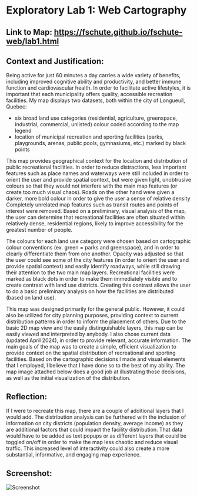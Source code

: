 # Exploratory Lab 1: Web Cartography 

## Link to Map: https://fschute.github.io/fschute-web/lab1.html

## Context and Justification:  
Being active for just 60 minutes a day carries a wide variety of benefits, including improved cognitive ability and productivity, and better immune function and cardiovascular health. In order to facilitate active lifestyles, it is important that each municipality offers quality, accessible recreation facilities. My map displays two datasets, both within the city of Longueuil, Quebec:
- six broad land use categories (residential, agriculture, greenspace, industrial, commercial, unlisted) colour coded according to the map legend 
- location of municipal recreation and sporting facilities (parks, playgrounds, arenas, public pools, gymnasiums, etc.) marked by black points

This map provides geographical context for the location and distribution of public recreational facilities. In order to reduce distractions, less important features such as place names and waterways were still included in order to orient the user and provide spatial context, but were given light, unobtrusive colours so that they would not interfere with the main map features (or create too much visual chaos). Roads on the other hand were given a darker, more bold colour in order to give the user a sense of relative density Completely unrelated map features such as transit routes and points of interest were removed. Based on a preliminary, visual analysis of the map, the user can determine that recreational facilities are often situated within relatively dense, residential regions, likely to improve accessibility for the greatest number of people. 

The colours for each land use category were chosen based on cartographic colour conventions (ex. green = parks and greenspace), and in order to clearly differentiate them from one another. Opacity was adjusted so that the user could see some of the city features (in order to orient the user and provide spatial context) and easily identify roadways, while still drawing their attention to the two main map layers. Recreational facilities were marked as black dots in order to make them immediately visible and to create contrast with land use districts. Creating this contrast allows the user to do a basic preliminary analysis on how the facilities are distributed (based on land use).     
   
This map was designed primarily for the general public. However, it could also be utilized for city planning purposes, providing context to current distribution patterns in order to inform the placement of others. Due to the basic 2D map view and the easily distinguishable layers, this map can be easily viewed and interpreted by anybody. I also chose current data (updated April 2024), in order to provide relevant, accurate information. The main goals of the map was to create a simple, efficient visualization to provide context on the spatial distribution of recreational and sporting facilities. Based on the cartographic decisions I made and visual elements that I employed, I believe that I have done so to the best of my ability. The map image attached below does a good job at illustrating those decisions, as well as the initial visualization of the distribution.    


## Reflection:      
If I were to recreate this map, there are a couple of additional layers that I would add. The distribution analysis can be furthered with the inclusion of information on city districts (population density, average income) as they are additional factors that could impact the facility distribution. That data would have to be added as text popups or as different layers that could be toggled on/off in order to make the map less chaotic and reduce visual traffic. This increased level of interactivity could also create a more substantial, informative, and engaging map experience. 

## Screenshot:

![Screenshot](https://fschute.github.io/fschute-web/lab1.png.png)
